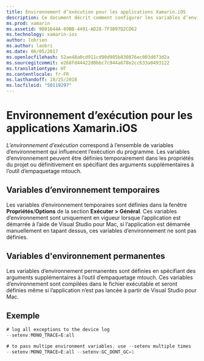 ```yaml
---
title: Environnement d’exécution pour les applications Xamarin.iOS
description: Ce document décrit comment configurer les variables d’environnement temporaires et permanentes d’une application Xamarin.iOS. Les variables peuvent être spécifiées dans les propriétés d’un projet ou en tant qu’arguments supplémentaires avec l’outil d’empaquetage mtouch.
ms.prod: xamarin
ms.assetid: 9801644A-89BB-4491-AD28-7F3B97D2CD62
ms.technology: xamarin-ios
author: lobrien
ms.author: laobri
ms.date: 06/05/2017
ms.openlocfilehash: 52ae48a0cd911cd90d985b830876ec003d073d2a
ms.sourcegitcommit: e268fd44422d0bbc7c944a678e2cc633a0493122
ms.translationtype: HT
ms.contentlocale: fr-FR
ms.lasthandoff: 10/25/2018
ms.locfileid: "50119297"
---
```

# <a name="execution-environment-for-xamarinios-apps"></a>Environnement d’exécution pour les applications Xamarin.iOS

*L’environnement d’exécution* correspond à l’ensemble de variables d’environnement qui influencent l’exécution du programme. Les variables d’environnement peuvent être définies temporairement dans les propriétés du projet ou définitivement en spécifiant des arguments supplémentaires à l’outil d’empaquetage mtouch.

## <a name="temporary-environment-variables"></a>Variables d’environnement temporaires

Les variables d’environnement temporaires sont définies dans la fenêtre **Propriétés**/**Options** de la section **Exécuter > Général**. Ces variables d’environnement sont uniquement en vigueur lorsque l’application est démarrée à l’aide de Visual Studio pour Mac, si l’application est démarrée manuellement en tapant dessus, ces variables d’environnement ne sont pas définies.

## <a name="permanent-environment-variables"></a>Variables d'environnement permanentes

Les variables d’environnement permanentes sont définies en spécifiant des arguments supplémentaires à l’outil d’empaquetage mtouch. Ces variables d’environnement sont compilées dans le fichier exécutable et seront définies même si l’application n’est pas lancée à partir de Visual Studio pour Mac.

## <a name="example"></a>Exemple

```csharp
# log all exceptions to the device log
--setenv:MONO_TRACE=E:all

# to pass multipe environment variables, use --setenv multiple times
--setenv:MONO_TRACE=E:all --setenv:GC_DONT_GC=1
```


